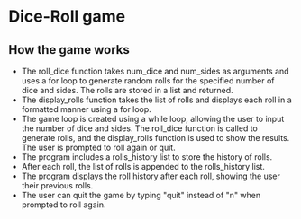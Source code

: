 # Dice-Roll game

## How the game works

* The roll_dice function takes num_dice and num_sides as arguments and uses a for loop to generate random rolls for the specified number of dice and sides. The rolls are stored in a list and returned.
* The display_rolls function takes the list of rolls and displays each roll in a formatted manner using a for loop.
* The game loop is created using a while loop, allowing the user to input the number of dice and sides. The roll_dice function is called to generate rolls, and the display_rolls function is used to show the results. The user is prompted to roll again or quit.
* The program includes a rolls_history list to store the history of rolls. 
* After each roll, the list of rolls is appended to the rolls_history list.
* The program displays the roll history after each roll, showing the user their previous rolls.
* The user can quit the game by typing "quit" instead of "n" when prompted to roll again.
